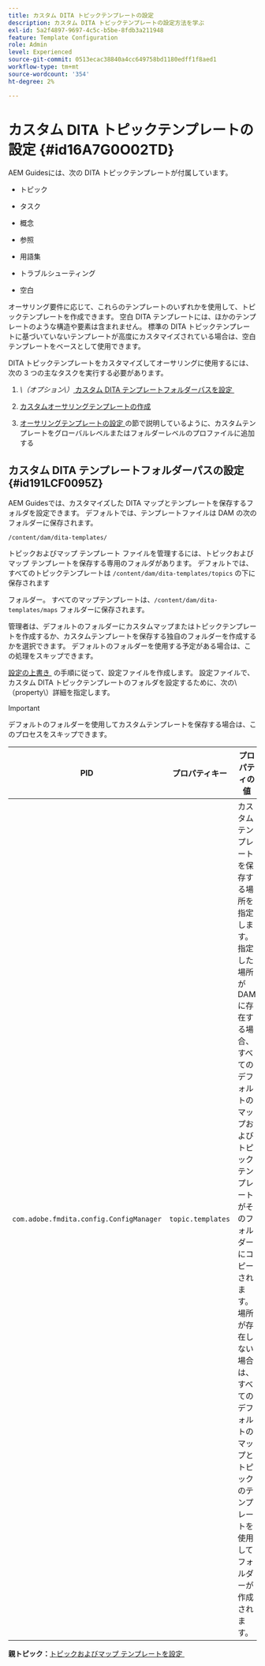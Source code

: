```yaml
---
title: カスタム DITA トピックテンプレートの設定
description: カスタム DITA トピックテンプレートの設定方法を学ぶ
exl-id: 5a2f4897-9697-4c5c-b5be-8fdb3a211948
feature: Template Configuration
role: Admin
level: Experienced
source-git-commit: 0513ecac38840a4cc649758bd1180edff1f8aed1
workflow-type: tm+mt
source-wordcount: '354'
ht-degree: 2%

---
```


# カスタム DITA トピックテンプレートの設定 {#id16A7G0O02TD}

AEM Guidesには、次の DITA トピックテンプレートが付属しています。

- トピック

- タスク

- 概念

- 参照

- 用語集

- トラブルシューティング

- 空白


オーサリング要件に応じて、これらのテンプレートのいずれかを使用して、トピックテンプレートを作成できます。 空白 DITA テンプレートには、ほかのテンプレートのような構造や要素は含まれません。 標準の DITA トピックテンプレートに基づいていないテンプレートが高度にカスタマイズされている場合は、空白テンプレートをベースとして使用できます。

DITA トピックテンプレートをカスタマイズしてオーサリングに使用するには、次の 3 つの主なタスクを実行する必要があります。

1. *\（オプション\）*[&#x200B; カスタム DITA テンプレートフォルダーパスを設定 &#x200B;](#id191LCF0095Z)

1. [カスタムオーサリングテンプレートの作成](conf-folder-level.md#id1917D0EG0HJ)

1. [&#x200B; オーサリングテンプレートの設定 &#x200B;](conf-folder-level.md#id1889D0IL0Y4) の節で説明しているように、カスタムテンプレートをグローバルレベルまたはフォルダーレベルのプロファイルに追加する


## カスタム DITA テンプレートフォルダーパスの設定 {#id191LCF0095Z}

AEM Guidesでは、カスタマイズした DITA マップとテンプレートを保存するフォルダを設定できます。 デフォルトでは、テンプレートファイルは DAM の次のフォルダーに保存されます。

`/content/dam/dita-templates/`

トピックおよびマップ テンプレート ファイルを管理するには、トピックおよびマップ テンプレートを保存する専用のフォルダがあります。 デフォルトでは、すべてのトピックテンプレートは `/content/dam/dita-templates/topics` の下に保存されます

フォルダー。 すべてのマップテンプレートは、`/content/dam/dita-templates/maps` フォルダーに保存されます。

管理者は、デフォルトのフォルダーにカスタムマップまたはトピックテンプレートを作成するか、カスタムテンプレートを保存する独自のフォルダーを作成するかを選択できます。 デフォルトのフォルダーを使用する予定がある場合は、この処理をスキップできます。

[&#x200B; 設定の上書き &#x200B;](download-install-additional-config-override.md#) の手順に従って、設定ファイルを作成します。 設定ファイルで、カスタム DITA トピックテンプレートのフォルダを設定するために、次の\（property\）詳細を指定します。

>[!IMPORTANT]
>
> デフォルトのフォルダーを使用してカスタムテンプレートを保存する場合は、このプロセスをスキップできます。

| PID | プロパティキー | プロパティの値 |
|---|------------|--------------|
| `com.adobe.fmdita.config.ConfigManager` | `topic.templates` | カスタムテンプレートを保存する場所を指定します。<br> 指定した場所が DAM に存在する場合、すべてのデフォルトのマップおよびトピックテンプレートがそのフォルダーにコピーされます。 場所が存在しない場合は、すべてのデフォルトのマップとトピックのテンプレートを使用してフォルダーが作成されます。 |

**親トピック：**&#x200B;[&#x200B; トピックおよびマップ テンプレートを設定 &#x200B;](conf-template-tags.md)
